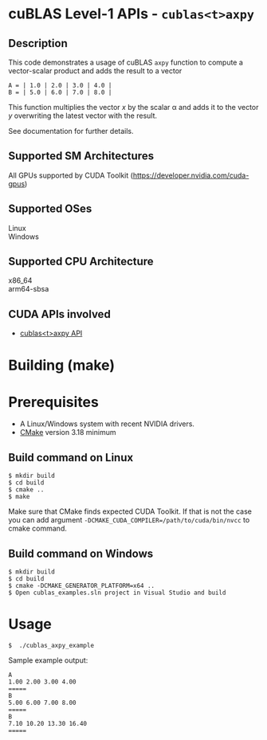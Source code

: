 # cuBLAS Level-1 APIs - `cublas<t>axpy`

## Description

This code demonstrates a usage of cuBLAS `axpy` function to compute a vector-scalar product and adds the result to a vector

```
A = | 1.0 | 2.0 | 3.0 | 4.0 |
B = | 5.0 | 6.0 | 7.0 | 8.0 |
```

This function multiplies the vector _x_ by the scalar α and adds it to the vector _y_ overwriting the latest vector with the result.

See documentation for further details.

## Supported SM Architectures

All GPUs supported by CUDA Toolkit (https://developer.nvidia.com/cuda-gpus)  

## Supported OSes

Linux  
Windows

## Supported CPU Architecture

x86_64  
arm64-sbsa

## CUDA APIs involved
- [cublas\<t>axpy API](https://docs.nvidia.com/cuda/cublas/index.html#cublas-t-axpy)

# Building (make)

# Prerequisites
- A Linux/Windows system with recent NVIDIA drivers.
- [CMake](https://cmake.org/download) version 3.18 minimum

## Build command on Linux
```
$ mkdir build
$ cd build
$ cmake ..
$ make
```
Make sure that CMake finds expected CUDA Toolkit. If that is not the case you can add argument `-DCMAKE_CUDA_COMPILER=/path/to/cuda/bin/nvcc` to cmake command.

## Build command on Windows
```
$ mkdir build
$ cd build
$ cmake -DCMAKE_GENERATOR_PLATFORM=x64 ..
$ Open cublas_examples.sln project in Visual Studio and build
```

# Usage
```
$  ./cublas_axpy_example
```

Sample example output:

```
A
1.00 2.00 3.00 4.00
=====
B
5.00 6.00 7.00 8.00
=====
B
7.10 10.20 13.30 16.40
=====
```
